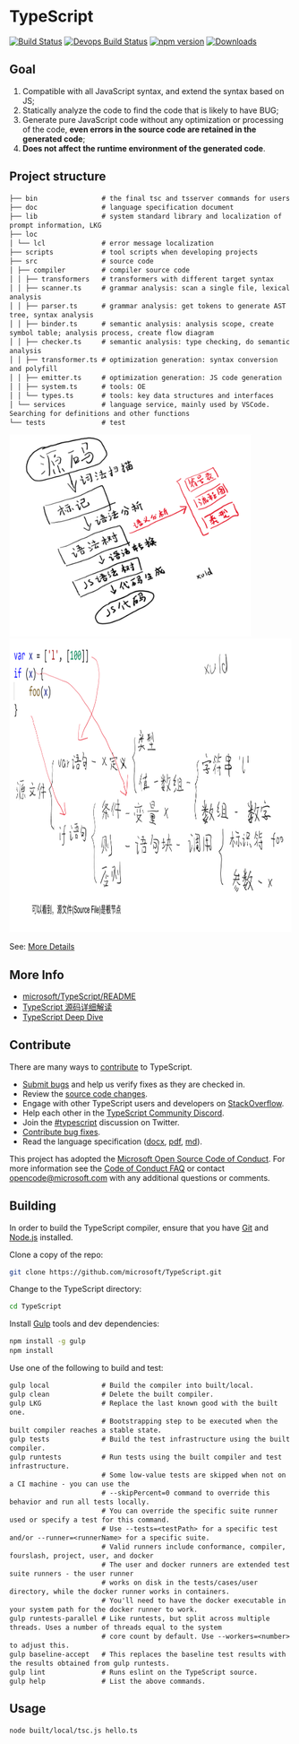 
# TypeScript

[![Build Status](https://travis-ci.org/microsoft/TypeScript.svg?branch=master)](https://travis-ci.org/microsoft/TypeScript)
[![Devops Build Status](https://dev.azure.com/typescript/TypeScript/_apis/build/status/Typescript/node10)](https://dev.azure.com/typescript/TypeScript/_build?definitionId=7)
[![npm version](https://badge.fury.io/js/typescript.svg)](https://www.npmjs.com/package/typescript)
[![Downloads](https://img.shields.io/npm/dm/typescript.svg)](https://www.npmjs.com/package/typescript)


## Goal
1. Compatible with all JavaScript syntax, and extend the syntax based on JS;
2. Statically analyze the code to find the code that is likely to have BUG;
3. Generate pure JavaScript code without any optimization or processing of the code, **even errors in the source code are retained in the generated code**;
3. **Does not affect the runtime environment of the generated code**.


## Project structure
```
├── bin                # the final tsc and tsserver commands for users
├── doc                # language specification document
├── lib                # system standard library and localization of prompt information, LKG
├── loc
│ └── lcl              # error message localization
├── scripts            # tool scripts when developing projects
├── src                # source code
│ ├── compiler         # compiler source code
│ │ ├── transformers   # transformers with different target syntax
│ │ ├── scanner.ts     # grammar analysis: scan a single file, lexical analysis
│ │ ├── parser.ts      # grammar analysis: get tokens to generate AST tree, syntax analysis
│ │ ├── binder.ts      # semantic analysis: analysis scope, create symbol table; analysis process, create flow diagram
│ │ ├── checker.ts     # semantic analysis: type checking, do semantic analysis
│ │ ├── transformer.ts # optimization generation: syntax conversion and polyfill
│ │ ├── emitter.ts     # optimization generation: JS code generation
│ │ ├── system.ts      # tools: OE
│ │ └── types.ts       # tools: key data structures and interfaces
│ └── services         # language service, mainly used by VSCode. Searching for definitions and other functions
└── tests              # test
```

<img src="./asset/158732-20200113115412762-1000035138.png" width="432px" height="361.2px" />

<img src="./asset/158732-20200123190536651-477500758.png" width="673.2px" height="524.4px" />

See: [More Details](./Details.md)

## More Info

*  [microsoft/TypeScript/README](https://github.com/microsoft/TypeScript/blob/master/README.md)
*  [TypeScript 源码详细解读](https://www.cnblogs.com/xuld/p/12180913.html)
*  [TypeScript Deep Dive](https://basarat.gitbook.io/typescript/)

## Contribute

There are many ways to [contribute](https://github.com/microsoft/TypeScript/blob/master/CONTRIBUTING.md) to TypeScript.
* [Submit bugs](https://github.com/microsoft/TypeScript/issues) and help us verify fixes as they are checked in.
* Review the [source code changes](https://github.com/microsoft/TypeScript/pulls).
* Engage with other TypeScript users and developers on [StackOverflow](https://stackoverflow.com/questions/tagged/typescript).
* Help each other in the [TypeScript Community Discord](https://discord.gg/typescript).
* Join the [#typescript](https://twitter.com/search?q=%23TypeScript) discussion on Twitter.
* [Contribute bug fixes](https://github.com/microsoft/TypeScript/blob/master/CONTRIBUTING.md).
* Read the language specification ([docx](https://github.com/microsoft/TypeScript/blob/master/doc/TypeScript%20Language%20Specification.docx?raw=true),
 [pdf](https://github.com/microsoft/TypeScript/blob/master/doc/TypeScript%20Language%20Specification.pdf?raw=true), [md](https://github.com/microsoft/TypeScript/blob/master/doc/spec.md)).

This project has adopted the [Microsoft Open Source Code of Conduct](https://opensource.microsoft.com/codeofconduct/). For more information see
the [Code of Conduct FAQ](https://opensource.microsoft.com/codeofconduct/faq/) or contact [opencode@microsoft.com](mailto:opencode@microsoft.com)
with any additional questions or comments.


## Building

In order to build the TypeScript compiler, ensure that you have [Git](https://git-scm.com/downloads) and [Node.js](https://nodejs.org/) installed.

Clone a copy of the repo:

```bash
git clone https://github.com/microsoft/TypeScript.git
```

Change to the TypeScript directory:

```bash
cd TypeScript
```

Install [Gulp](https://gulpjs.com/) tools and dev dependencies:

```bash
npm install -g gulp
npm install
```

Use one of the following to build and test:

```
gulp local             # Build the compiler into built/local.
gulp clean             # Delete the built compiler.
gulp LKG               # Replace the last known good with the built one.
                       # Bootstrapping step to be executed when the built compiler reaches a stable state.
gulp tests             # Build the test infrastructure using the built compiler.
gulp runtests          # Run tests using the built compiler and test infrastructure.
                       # Some low-value tests are skipped when not on a CI machine - you can use the
                       # --skipPercent=0 command to override this behavior and run all tests locally.
                       # You can override the specific suite runner used or specify a test for this command.
                       # Use --tests=<testPath> for a specific test and/or --runner=<runnerName> for a specific suite.
                       # Valid runners include conformance, compiler, fourslash, project, user, and docker
                       # The user and docker runners are extended test suite runners - the user runner
                       # works on disk in the tests/cases/user directory, while the docker runner works in containers.
                       # You'll need to have the docker executable in your system path for the docker runner to work.
gulp runtests-parallel # Like runtests, but split across multiple threads. Uses a number of threads equal to the system
                       # core count by default. Use --workers=<number> to adjust this.
gulp baseline-accept   # This replaces the baseline test results with the results obtained from gulp runtests.
gulp lint              # Runs eslint on the TypeScript source.
gulp help              # List the above commands.
```


## Usage

```bash
node built/local/tsc.js hello.ts
```
